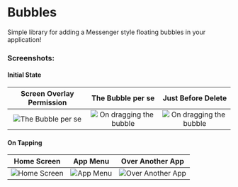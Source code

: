 # Bubbles

Simple library for adding a Messenger style floating bubbles in your application!

### Screenshots:

#### Initial State

| Screen Overlay Permission| The Bubble per se | Just Before Delete    
| :-------------:        |:-------------:| :------------------:|
| ![The Bubble per se](https://github.com/siddharth2010/Bubbles/blob/master/screenshots/default_state.png)|![On dragging the bubble](https://github.com/siddharth2010/Bubbles/blob/master/screenshots/active_state.png)|![On dragging the bubble](https://github.com/siddharth2010/Bubbles/blob/master/screenshots/on_close.png)


#### On Tapping

| Home Screen | App Menu | Over Another App    
| :-------------:        |:-------------:| :------------------:|
| ![Home Screen](https://github.com/siddharth2010/Bubbles/blob/master/screenshots/home_screen.png)|![App Menu](https://github.com/siddharth2010/Bubbles/blob/master/screenshots/app_menu.png)|![Over Another App](https://github.com/siddharth2010/Bubbles/blob/master/screenshots/on_another_app.png)
